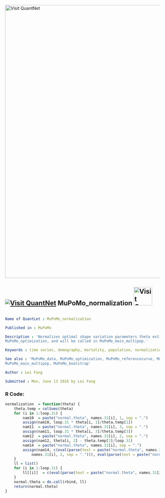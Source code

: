 
[<img src="https://github.com/QuantLet/Styleguide-and-FAQ/blob/master/pictures/banner.png" width="888" alt="Visit QuantNet">](http://quantlet.de/)

## [<img src="https://github.com/QuantLet/Styleguide-and-FAQ/blob/master/pictures/qloqo.png" alt="Visit QuantNet">](http://quantlet.de/) **MuPoMo_normalization** [<img src="https://github.com/QuantLet/Styleguide-and-FAQ/blob/master/pictures/QN2.png" width="60" alt="Visit QuantNet 2.0">](http://quantlet.de/)

```yaml

Name of QuantLet : MuPoMo_normalization

Published in : MuPoMo

Description : 'Normalizes optimal shape variation parameters theta estimated from
MuPoMo_optimization, and will be called in MuPoMo_main_multipop.'

Keywords : time series, demography, mortality, population, normalization

See also : 'MuPoMo_data, MuPoMo_optimization, MuPoMo_referencecurve, MuPoMo_main_twopop,
MuPoMo_main_multipop, MuPoMo_bootstrap'

Author : Lei Fang

Submitted : Mon, June 13 2016 by Lei Fang

```


### R Code:
```r
normalization  = function(theta) {
    theta.temp = colSums(theta)
    for (i in 1:loop.31) {
        nam10  = paste("normal.theta", names.31[i], 1, sep = ".")
        assign(nam10, loop.31 * theta[i, 1]/theta.temp[1])
        nam11  = paste("normal.theta", names.31[i], 3, sep = ".")
        assign(nam11, loop.31 * theta[i, 3]/theta.temp[3])
        nam12  = paste("normal.theta", names.31[i], 2, sep = ".")
        assign(nam12, theta[i, 2] - theta.temp[2]/loop.31)
        nam14  = paste("normal.theta", names.31[i], sep = ".")
        assign(nam14, c(eval(parse(text = paste("normal.theta", names.31[i], 1, sep = "."))), eval(parse(text = paste("normal.theta", 
            names.31[i], 2, sep = "."))), eval(parse(text = paste("normal.theta", names.31[i], 3, sep = ".")))))
    }
    ll = list()
    for (i in 1:loop.31) {
        ll[[i]]  = c(eval(parse(text = paste("normal.theta", names.31[i], sep = "."))))
    }
    normal.theta = do.call(rbind, ll)
    return(normal.theta)
}

```
